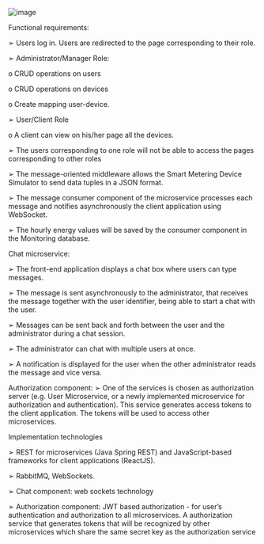 ![image](https://github.com/andreeaManuela/Integrated-Energy-Management-System/assets/126789711/354cc490-9d24-4d26-99dc-0b0ca7ee83d2)

Functional requirements:

➢ Users log in. Users are redirected to the page corresponding to their role.

➢ Administrator/Manager Role:

o CRUD operations on users

o CRUD operations on devices

o Create mapping user-device.

➢ User/Client Role

o A client can view on his/her page all the devices.

➢ The users corresponding to one role will not be able to access the pages corresponding to
other roles 

➢ The message-oriented middleware allows the Smart Metering Device Simulator to send
data tuples in a JSON format.

➢ The message consumer component of the microservice processes each message and
notifies asynchronously the client application using WebSocket.

➢ The hourly energy values will be saved by the consumer component in the Monitoring
database.

Chat microservice:

➢ The front-end application displays a chat box where users can type messages.

➢ The message is sent asynchronously to the administrator, that receives the message together
with the user identifier, being able to start a chat with the user.

➢ Messages can be sent back and forth between the user and the administrator during a chat
session.

➢ The administrator can chat with multiple users at once.

➢ A notification is displayed for the user when the other administrator reads the message and
vice versa.

Authorization component:
➢ One of the services is chosen as authorization server (e.g. User Microservice, or a newly
implemented microservice for authorization and authentication). This service generates
access tokens to the client application. The tokens will be used to access other
microservices. 

Implementation technologies

➢ REST for microservices (Java Spring REST) and JavaScript-based frameworks for client applications (ReactJS).

➢ RabbitMQ, WebSockets.

➢ Chat component: web sockets technology

➢ Authorization component: JWT based authorization - for user’s authentication and
authorization to all microservices. A authorization service that generates tokens that will be recognized by other
microservices which share the same secret key as the authorization service
